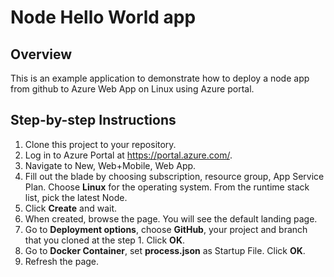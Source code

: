 # Node Hello World app

## Overview

This is an example application to demonstrate how to deploy a node app from github to Azure Web App on Linux using Azure portal.

## Step-by-step Instructions

1. Clone this project to your repository.
1. Log in to Azure Portal at https://portal.azure.com/.
1. Navigate to New, Web+Mobile, Web App.
1. Fill out the blade by choosing subscription, resource group, App Service Plan. Choose **Linux** for the operating system. From the runtime stack list, pick the latest Node.
1. Click **Create** and wait.
1. When created, browse the page. You will see the default landing page.
1. Go to **Deployment options**, choose **GitHub**, your project and branch that you cloned at the step 1. Click **OK**.
1. Go to **Docker Container**, set **process.json** as Startup File. Click **OK**.
1. Refresh the page.
